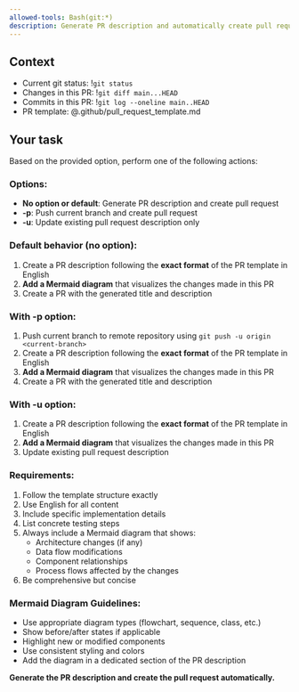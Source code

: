 ```yaml
---
allowed-tools: Bash(git:*)
description: Generate PR description and automatically create pull request on GitHub
---
```


## Context

- Current git status: !`git status`
- Changes in this PR: !`git diff main...HEAD`
- Commits in this PR: !`git log --oneline main..HEAD`
- PR template: @.github/pull_request_template.md

## Your task

Based on the provided option, perform one of the following actions:

### Options:

- **No option or default**: Generate PR description and create pull request
- **-p**: Push current branch and create pull request
- **-u**: Update existing pull request description only

### Default behavior (no option):

1. Create a PR description following the **exact format** of the PR template in English
2. **Add a Mermaid diagram** that visualizes the changes made in this PR
3. Create a PR with the generated title and description

### With -p option:

1. Push current branch to remote repository using `git push -u origin <current-branch>`
2. Create a PR description following the **exact format** of the PR template in English
3. **Add a Mermaid diagram** that visualizes the changes made in this PR
4. Create a PR with the generated title and description

### With -u option:

1. Create a PR description following the **exact format** of the PR template in English
2. **Add a Mermaid diagram** that visualizes the changes made in this PR
3. Update existing pull request description

### Requirements:

1. Follow the template structure exactly
2. Use English for all content
3. Include specific implementation details
4. List concrete testing steps
5. Always include a Mermaid diagram that shows:
   - Architecture changes (if any)
   - Data flow modifications
   - Component relationships
   - Process flows affected by the changes
6. Be comprehensive but concise

### Mermaid Diagram Guidelines:

- Use appropriate diagram types (flowchart, sequence, class, etc.)
- Show before/after states if applicable
- Highlight new or modified components
- Use consistent styling and colors
- Add the diagram in a dedicated section of the PR description

**Generate the PR description and create the pull request automatically.**

